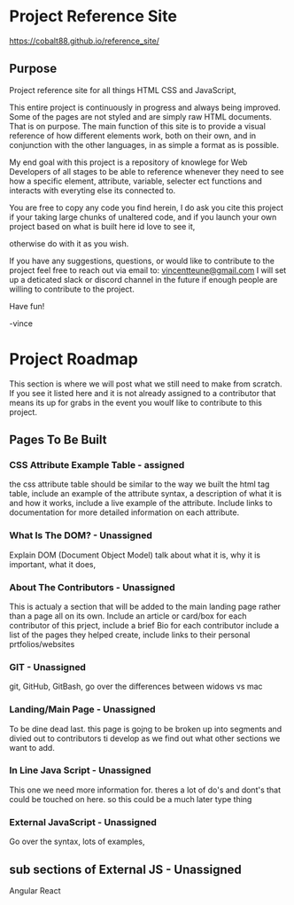 # Project Reference Site
https://cobalt88.github.io/reference_site/

## Purpose

Project reference site for all things HTML CSS and JavaScript,

This entire project is continuously in progress and always being improved. Some of the pages are not styled and are simply raw HTML documents. 
That is on purpose. The main function of this site is to provide a visual reference of how different elements work, both on their own, and in conjunction with the other languages, in as simple a format as is possible. 

My end goal with this project is a repository of knowlege for Web Developers of all stages to be able to reference whenever they need to see how a specific element, attribute, variable, selecter ect functions and interacts with everyting else its connected to. 

You are free to copy any code you find herein, I do ask you cite this project if your taking large chunks of unaltered code, and if you launch your own project based on what is built here id love to see it, 

otherwise do with it as you wish.

If you have any suggestions, questions, or would like to contribute to the project feel free to reach out via email to: vincentteune@gmail.com
I will set up a deticated slack or discord channel in the future if enough people are willing to contribute to the project. 

Have fun!

-vince

# Project Roadmap

This section is where we will post what we still need to make from scratch. If you see it listed here and it is not already assigned to a contributor that means its up for grabs in the event you woulf like to contribute to this project. 

## Pages To Be Built

### CSS Attribute Example Table - assigned

the css attribute table should be similar to the way we built the html tag table, 
include an example of the attribute syntax, 
a description of what it is and how it works, 
include a live example of the attribute. 
Include links to documentation for more detailed information on each attribute. 

### What Is The DOM? - Unassigned

Explain DOM (Document Object Model)
talk about what it is, why it is important, what it does, 

### About The Contributors - Unassigned

This is actualy a section that will be added to the main landing page rather than a page all on its own.
Include an article or card/box for each contributor of this prject, 
include a brief Bio for each contributor
include a list of the pages they helped create, 
include links to their personal prtfolios/websites

### GIT - Unassigned

git, GitHub, GitBash,
go over the differences between widows vs mac

### Landing/Main Page - Unassigned

To be dine dead last. this page is gojng to be broken up into segments and divied out to contributors ti develop as we find out what other sections we want to add. 

### In Line Java Script - Unassigned

This one we need more information for. theres a lot of do's and dont's that could be touched on here. so this could be a much later type thing

### External JavaScript - Unassigned

Go over the syntax, lots of examples,

## sub sections of External JS - Unassigned

Angular 
React

